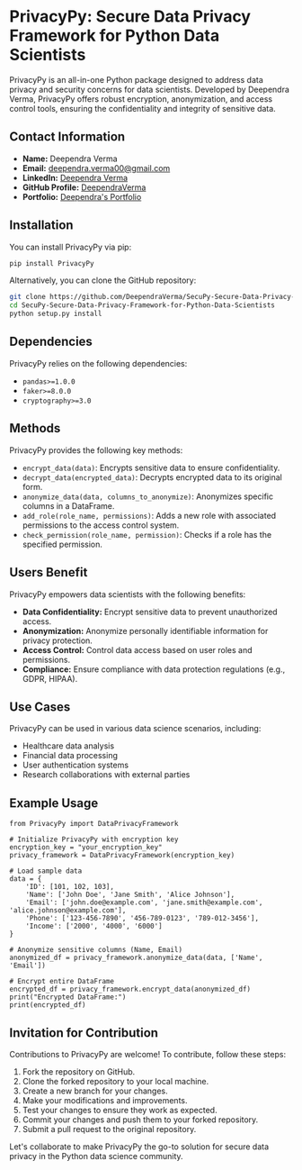# PrivacyPy: Secure Data Privacy Framework for Python Data Scientists

PrivacyPy is an all-in-one Python package designed to address data privacy and security concerns for data scientists. Developed by Deependra Verma, PrivacyPy offers robust encryption, anonymization, and access control tools, ensuring the confidentiality and integrity of sensitive data.

## Contact Information
- **Name:** Deependra Verma
- **Email:** deependra.verma00@gmail.com
- **LinkedIn:** [Deependra Verma](https://www.linkedin.com/in/deependra-verma-data-science/)
- **GitHub Profile:** [DeependraVerma](https://github.com/DeependraVerma)
- **Portfolio:** [Deependra's Portfolio](https://deependradatascience-productportfolio.netlify.app/)

## Installation

You can install PrivacyPy via pip:

```bash
pip install PrivacyPy
```

Alternatively, you can clone the GitHub repository:

```bash
git clone https://github.com/DeependraVerma/SecuPy-Secure-Data-Privacy-Framework-for-Python-Data-Scientists.git
cd SecuPy-Secure-Data-Privacy-Framework-for-Python-Data-Scientists
python setup.py install
```

## Dependencies

PrivacyPy relies on the following dependencies:
- `pandas>=1.0.0`
- `faker>=8.0.0`
- `cryptography>=3.0`

## Methods

PrivacyPy provides the following key methods:
- `encrypt_data(data)`: Encrypts sensitive data to ensure confidentiality.
- `decrypt_data(encrypted_data)`: Decrypts encrypted data to its original form.
- `anonymize_data(data, columns_to_anonymize)`: Anonymizes specific columns in a DataFrame.
- `add_role(role_name, permissions)`: Adds a new role with associated permissions to the access control system.
- `check_permission(role_name, permission)`: Checks if a role has the specified permission.

## Users Benefit

PrivacyPy empowers data scientists with the following benefits:
- **Data Confidentiality:** Encrypt sensitive data to prevent unauthorized access.
- **Anonymization:** Anonymize personally identifiable information for privacy protection.
- **Access Control:** Control data access based on user roles and permissions.
- **Compliance:** Ensure compliance with data protection regulations (e.g., GDPR, HIPAA).

## Use Cases

PrivacyPy can be used in various data science scenarios, including:
- Healthcare data analysis
- Financial data processing
- User authentication systems
- Research collaborations with external parties

## Example Usage

```
from PrivacyPy import DataPrivacyFramework

# Initialize PrivacyPy with encryption key
encryption_key = "your_encryption_key"
privacy_framework = DataPrivacyFramework(encryption_key)

# Load sample data
data = {
    'ID': [101, 102, 103],
    'Name': ['John Doe', 'Jane Smith', 'Alice Johnson'],
    'Email': ['john.doe@example.com', 'jane.smith@example.com', 'alice.johnson@example.com'],
    'Phone': ['123-456-7890', '456-789-0123', '789-012-3456'],
    'Income': ['2000', '4000', '6000']
}

# Anonymize sensitive columns (Name, Email)
anonymized_df = privacy_framework.anonymize_data(data, ['Name', 'Email'])

# Encrypt entire DataFrame
encrypted_df = privacy_framework.encrypt_data(anonymized_df)
print("Encrypted DataFrame:")
print(encrypted_df)
```

## Invitation for Contribution

Contributions to PrivacyPy are welcome! To contribute, follow these steps:
1. Fork the repository on GitHub.
2. Clone the forked repository to your local machine.
3. Create a new branch for your changes.
4. Make your modifications and improvements.
5. Test your changes to ensure they work as expected.
6. Commit your changes and push them to your forked repository.
7. Submit a pull request to the original repository.

Let's collaborate to make PrivacyPy the go-to solution for secure data privacy in the Python data science community.
```